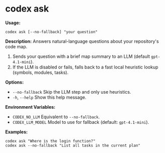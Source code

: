 # codex ask

**Usage:**
```
codex ask [--no-fallback] "your question"
```

**Description:**
Answers natural-language questions about your repository's code map.

1. Sends your question with a brief map summary to an LLM (default `gpt-4.1-mini`).
2. If the LLM is disabled or fails, falls back to a fast local heuristic lookup (symbols, modules, tasks).

**Options:**
- `--no-fallback`  Skip the LLM step and only use heuristics.
- `-h`, `--help`   Show this help message.

**Environment Variables:**
- `CODEX_NO_LLM`     Equivalent to `--no-fallback`.
- `CODEX_LLM_MODEL` Model to use for fallback (default: `gpt-4.1-mini`).

**Examples:**
```shell
codex ask "Where is the login function?"
codex ask --no-fallback "List all tasks in the current plan"
```  